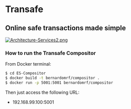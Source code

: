 # Transafe
## Online safe transactions made simple



[![Architecture-Services2.png](http://s16.postimg.org/i78r3rxed/Architecture_Services2.png)](http://postimg.org/image/6i4rft6fl/)


### How to run the Transafe Compositor

From Docker terminal:

```sh
$ cd ES-Compositor
$ docker build -t bernardomrf/compositor .
$ docker run -p 5001:5001 bernardomrf/compositor
```

Then just access the following URL:

  * 192.168.99.100:5001
